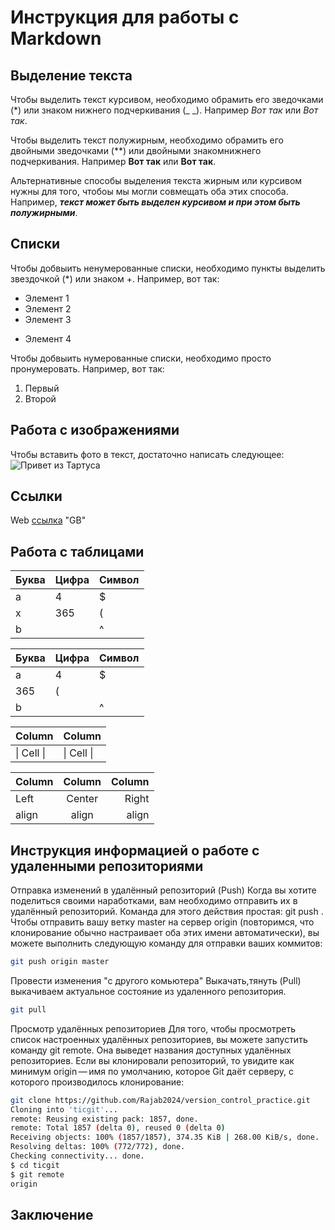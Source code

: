 # Инструкция для работы с Markdown

## Выделение текста

Чтобы выделить текст курсивом, необходимо обрамить его зведочками (*) или знаком нижнего подчеркивания (_ _). Например *Вот так* или _Вот так_.

Чтобы выделить текст полужирным, необходимо обрамить его двойными зведочками (**) или двойными знакомнижнего подчеркивания. Например **Вот так** или __Вот так__.

Альтернативные способы выделения текста жирным или курсивом нужны для того, чтобоы мы могли совмещать оба этих способа. Например,
**_текст может быть выделен курсивом и при этом быть полужирными_**.

## Списки

Чтобы добвыить ненумерованные списки, необходимо пункты выделить звездочкой (*) или знаком +.
Например, вот так:
* Элемент 1
* Элемент 2
* Элемент 3
+ Элемент 4

Чтобы добвыить нумерованные списки, необходимо просто пронумеровать.
Например, вот так:
1. Первый
2. Второй

## Работа с изображениями 
Чтобы вставить фото в текст, достаточно написать следующее:![Привет из Тартуса](Закат%20в%20Тартусе.jpg)

## Ссылки

Web [ссылка](https://gb.ru/education) "GB"

## Работа с таблицами
Буква | Цифра | Символ
------ | ------|----------
a      | 4     | $
x      | 365    | (
b      |       | ^  

Буква|Цифра|Символ
---|---|---
a|4|$
 |365|(
b| |^  

Column | Column
------ | ------
\| Cell \|| \| Cell \|  


Column | Column | Column
:----- | :----: | -----:
Left   | Center | Right
align  | align  | align

## Инструкция информацией о работе с удаленными репозиториями
Отправка изменений в удалённый репозиторий (Push)
Когда вы хотите поделиться своими наработками, вам необходимо отправить их в удалённый репозиторий. Команда для этого действия простая: git push <remote-name> <branch-name>. Чтобы отправить вашу ветку master на сервер origin (повторимся, что клонирование обычно настраивает оба этих имени автоматически), вы можете выполнить следующую команду для отправки ваших коммитов:
```sh
git push origin master
```

Провести изменения "с другого комьютера"
Выкачать,тянуть (Pull) выкачиваем актуальное состояние из удаленного репозитория.
```sh
git pull 
```
Просмотр удалённых репозиториев
Для того, чтобы просмотреть список настроенных удалённых репозиториев, вы можете запустить команду git remote. Она выведет названия доступных удалённых репозиториев. Если вы клонировали репозиторий, то увидите как минимум origin — имя по умолчанию, которое Git даёт серверу, с которого производилось клонирование:
```sh
git clone https://github.com/Rajab2024/version_control_practice.git
Cloning into 'ticgit'...
remote: Reusing existing pack: 1857, done.
remote: Total 1857 (delta 0), reused 0 (delta 0)
Receiving objects: 100% (1857/1857), 374.35 KiB | 268.00 KiB/s, done.
Resolving deltas: 100% (772/772), done.
Checking connectivity... done.
$ cd ticgit
$ git remote
origin
```
## Заключение
